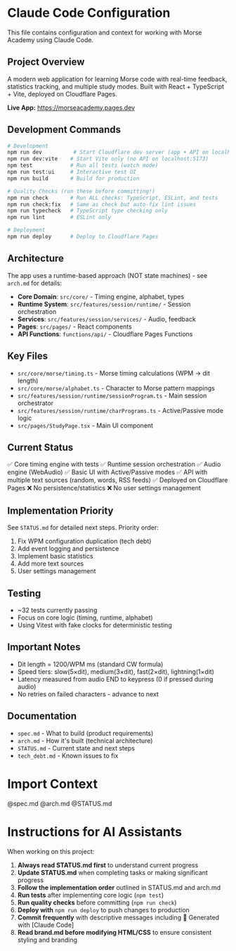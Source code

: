 # Claude Code Configuration

This file contains configuration and context for working with Morse Academy using Claude Code.

## Project Overview

A modern web application for learning Morse code with real-time feedback, statistics tracking, and multiple study modes. Built with React + TypeScript + Vite, deployed on Cloudflare Pages.

**Live App:** https://morseacademy.pages.dev

## Development Commands

```bash
# Development
npm run dev          # Start Cloudflare dev server (app + API on localhost:3000)
npm run dev:vite    # Start Vite only (no API on localhost:5173)
npm test            # Run all tests (watch mode)
npm run test:ui     # Interactive test UI
npm run build       # Build for production

# Quality Checks (run these before committing!)
npm run check       # Run ALL checks: TypeScript, ESLint, and tests
npm run check:fix   # Same as check but auto-fix lint issues
npm run typecheck   # TypeScript type checking only
npm run lint        # ESLint only

# Deployment
npm run deploy      # Deploy to Cloudflare Pages
```

## Architecture

The app uses a runtime-based approach (NOT state machines) - see `arch.md` for details:

- **Core Domain**: `src/core/` - Timing engine, alphabet, types
- **Runtime System**: `src/features/session/runtime/` - Session orchestration
- **Services**: `src/features/session/services/` - Audio, feedback
- **Pages**: `src/pages/` - React components
- **API Functions**: `functions/api/` - Cloudflare Pages Functions

## Key Files

- `src/core/morse/timing.ts` - Morse timing calculations (WPM → dit length)
- `src/core/morse/alphabet.ts` - Character to Morse pattern mappings
- `src/features/session/runtime/sessionProgram.ts` - Main session orchestrator
- `src/features/session/runtime/charPrograms.ts` - Active/Passive mode logic
- `src/pages/StudyPage.tsx` - Main UI component

## Current Status

✅ Core timing engine with tests
✅ Runtime session orchestration
✅ Audio engine (WebAudio)
✅ Basic UI with Active/Passive modes
✅ API with multiple text sources (random, words, RSS feeds)
✅ Deployed on Cloudflare Pages
❌ No persistence/statistics
❌ No user settings management

## Implementation Priority

See `STATUS.md` for detailed next steps. Priority order:
1. Fix WPM configuration duplication (tech debt)
2. Add event logging and persistence
3. Implement basic statistics
4. Add more text sources
5. User settings management

## Testing

- ~32 tests currently passing
- Focus on core logic (timing, runtime, alphabet)
- Using Vitest with fake clocks for deterministic testing

## Important Notes

- Dit length = 1200/WPM ms (standard CW formula)
- Speed tiers: slow(5×dit), medium(3×dit), fast(2×dit), lightning(1×dit)
- Latency measured from audio END to keypress (0 if pressed during audio)
- No retries on failed characters - advance to next

## Documentation

- `spec.md` - What to build (product requirements)
- `arch.md` - How it's built (technical architecture)
- `STATUS.md` - Current state and next steps
- `tech_debt.md` - Known issues to fix

# Import Context
@spec.md
@arch.md
@STATUS.md

# Instructions for AI Assistants

When working on this project:
1. **Always read STATUS.md first** to understand current progress
2. **Update STATUS.md** when completing tasks or making significant progress
3. **Follow the implementation order** outlined in STATUS.md and arch.md
4. **Run tests** after implementing core logic (`npm test`)
5. **Run quality checks** before committing (`npm run check`)
6. **Deploy with** `npm run deploy` to push changes to production
7. **Commit frequently** with descriptive messages including 🤖 Generated with [Claude Code]
8. **Read brand.md before modifying HTML/CSS** to ensure consistent styling and branding
